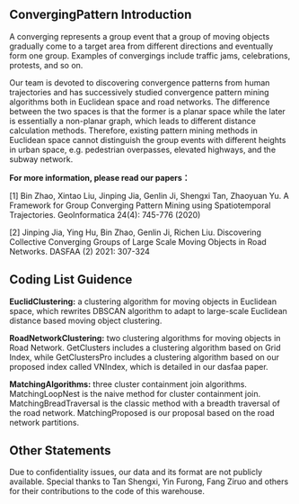 ## ConvergingPattern Introduction
A converging represents a group event that a group of moving objects gradually come to a target area from different directions and eventually form one group. Examples of convergings include traffic jams, celebrations, protests, and so on.

Our team is devoted to discovering convergence patterns from human trajectories and has successively studied convergence pattern mining algorithms both in Euclidean space and road networks. The difference between the two spaces is that the former is a planar space while the later is essentially a non-planar graph, which leads to different distance calculation methods. Therefore, existing pattern mining methods in Euclidean space cannot distinguish the group events with different heights in urban space, e.g. pedestrian overpasses, elevated highways, and the subway network.

**For more information, please read our papers：**

[1] Bin Zhao, Xintao Liu, Jinping Jia, Genlin Ji, Shengxi Tan, Zhaoyuan Yu. A Framework for Group Converging Pattern Mining using Spatiotemporal Trajectories. GeoInformatica 24(4): 745-776 (2020)

[2] Jinping Jia, Ying Hu, Bin Zhao, Genlin Ji, Richen Liu. Discovering Collective Converging Groups of Large Scale Moving Objects in Road Networks. DASFAA (2) 2021: 307-324

## Coding List Guidence
**EuclidClustering:** a clustering algorithm for moving objects in Euclidean space, which rewrites DBSCAN algorithm to adapt to large-scale Euclidean distance based moving object clustering.

**RoadNetworkClustering:** two clustering algorithms for moving objects in Road Network. GetClusters includes a clustering algorithm based on Grid Index, while GetClustersPro includes a clustering algorithm based on our proposed index called VNIndex, which is detailed in our dasfaa paper.

**MatchingAlgorithms:** three cluster containment join algorithms. MatchingLoopNest is the naive method for cluster containment join. MatchingBreadTraversal is the classic method with a breadth traversal of the road network. MatchingProposed is our proposal based on the road network partitions.

## Other Statements
Due to confidentiality issues, our data and its format are not publicly available.
Special thanks to Tan Shengxi, Yin Furong, Fang Ziruo and others for their contributions to the code of this warehouse.

